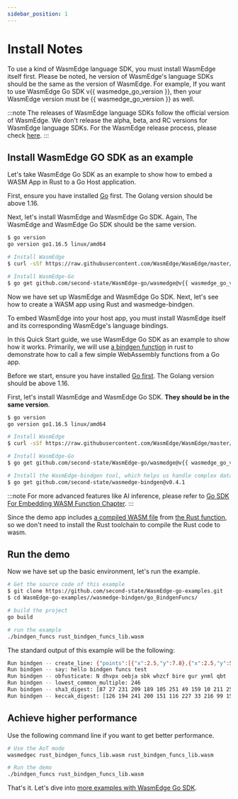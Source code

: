 ```yaml
---
sidebar_position: 1
---
```


# Install Notes

To use a kind of WasmEdge language SDK, you must install WasmEdge itself first. Please be noted, he version of WasmEdge's language SDKs should be the same as the version of WasmEdge. For example, If you want to use WasmEdge Go SDK v{{ wasmedge_go_version }}, then your WasmEdge version must be {{ wasmedge_go_version }} as well.

<!-- prettier-ignore -->
:::note
The releases of WasmEdge language SDKs follow the official version of WasmEdge. We don't release the alpha, beta, and RC versions for WasmEdge language SDKs. For the WasmEdge release process, please check [here](../../contribute/release.md).
:::

## Install WasmEdge GO SDK as an example

Let's take WasmEdge Go SDK as an example to show how to embed a WASM App in Rust to a Go Host application.

First, ensure you have installed [Go](https://go.dev/dl/) first. The Golang version should be above 1.16.

Next, let's install WasmEdge and WasmEdge Go SDK. Again, The WasmEdge and WasmEdge Go SDK should be the same version.

```bash
$ go version
go version go1.16.5 linux/amd64

# Install WasmEdge
$ curl -sSf https://raw.githubusercontent.com/WasmEdge/WasmEdge/master/utils/install.sh | bash -s -- -v {{ wasmedge_go_version }}

# Install WasmEdge-Go
$ go get github.com/second-state/WasmEdge-go/wasmedge@v{{ wasmedge_go_version }}
```

Now we have set up WasmEdge and WasmEdge Go SDK. Next, let's see how to create a WASM app using Rust and wasmedge-bindgen.

To embed WasmEdge into your host app, you must install WasmEdge itself and its corresponding WasmEdge's language bindings.

In this Quick Start guide, we use WasmEdge Go SDK as an example to show how it works. Primarily, we will use [a bindgen function](https://github.com/second-state/WasmEdge-go-examples/tree/master/wasmedge-bindgen/go_BindgenFuncs) in rust to demonstrate how to call a few simple WebAssembly functions from a Go app.

Before we start, ensure you have installed [Go first](https://go.dev/dl/). The Golang version should be above 1.16.

First, let's install WasmEdge and WasmEdge Go SDK. **They should be in the same version**.

```bash
$ go version
go version go1.16.5 linux/amd64

# Install WasmEdge
$ curl -sSf https://raw.githubusercontent.com/WasmEdge/WasmEdge/master/utils/install.sh | bash -s -- -v {{ wasmedge_go_version }}

# Install WasmEdge-Go
$ go get github.com/second-state/WasmEdge-go/wasmedge@v{{ wasmedge_go_version }}

# Install the WasmEdge-bindgen tool, which helps us handle complex data passing
$ go get github.com/second-state/wasmedge-bindgen@v0.4.1
```

<!-- prettier-ignore -->
:::note
For more advanced features like AI inference, please refer to [Go SDK For Embedding WASM Function Chapter](/category/go-sdk-for-embedding-wasmedge).
:::

Since the demo app includes [a compiled WASM file](https://github.com/second-state/WasmEdge-go-examples/blob/master/wasmedge-bindgen/go_BindgenFuncs/rust_bindgen_funcs_lib.wasm) from [the Rust function](https://github.com/second-state/WasmEdge-go-examples/tree/master/wasmedge-bindgen/go_BindgenFuncs/rust_bindgen_funcs), so we don't need to install the Rust toolchain to compile the Rust code to wasm.

## Run the demo

Now we have set up the basic environment, let's run the example.

```bash
# Get the source code of this example
$ git clone https://github.com/second-state/WasmEdge-go-examples.git
$ cd WasmEdge-go-examples//wasmedge-bindgen/go_BindgenFuncs/

# build the project
go build

# run the example
./bindgen_funcs rust_bindgen_funcs_lib.wasm
```

The standard output of this example will be the following:

```bash
Run bindgen -- create_line: {"points":[{"x":2.5,"y":7.8},{"x":2.5,"y":5.8}],"valid":true,"length":2.0,"desc":"A thin red line"}
Run bindgen -- say: hello bindgen funcs test
Run bindgen -- obfusticate: N dhvpx oebja sbk whzcf bire gur ynml qbt
Run bindgen -- lowest_common_multiple: 246
Run bindgen -- sha3_digest: [87 27 231 209 189 105 251 49 159 10 211 250 15 159 154 181 43 218 26 141 56 199 25 45 60 10 20 163 54 211 195 203]
Run bindgen -- keccak_digest: [126 194 241 200 151 116 227 33 216 99 159 22 107 3 177 169 216 191 114 156 174 193 32 159 246 228 245 133 52 75 55 27]
```

## Achieve higher performance

Use the following command line if you want to get better performance.

```bash
# Use the AoT mode
wasmedgec rust_bindgen_funcs_lib.wasm rust_bindgen_funcs_lib.wasm

# Run the demo
./bindgen_funcs rust_bindgen_funcs_lib.wasm
```

That's it. Let's dive into [more examples with WasmEdge Go SDK](/category/go-sdk-for-embedding-wasmedge).
